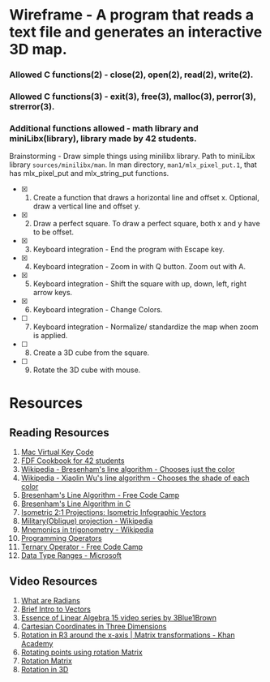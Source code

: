 # Wireframe - A program that reads a text file and generates an interactive 3D map.
### Allowed C functions(2) - close(2), open(2), read(2), write(2).
### Allowed C functions(3) - exit(3), free(3), malloc(3), perror(3), strerror(3).
### Additional functions allowed - math library and miniLibx(library), library made by 42 students.

Brainstorming - Draw simple things using minilibx library. Path to miniLibx library ```sources/minilibx/man```. In man directory, ```man1/mlx_pixel_put.1```, that has mlx_pixel_put and mlx_string_put functions.

- [x] 1. Create a function that draws a horizontal line and offset x. Optional, draw a vertical line and offset y.

- [x] 2. Draw a perfect square. To draw a perfect square, both x and y have to be offset.

- [x] 3. Keyboard integration - End the program with Escape key.

- [x] 4. Keyboard integration - Zoom in with Q button. Zoom out with A.

- [x] 5. Keyboard integration - Shift the square with up, down, left, right arrow keys.

- [x] 6. Keyboard integration - Change Colors.

- [ ] 7. Keyboard integration - Normalize/ standardize the map when zoom is applied.

- [ ] 8. Create a 3D cube from the square.

- [ ] 9. Rotate the 3D cube with mouse.

# Resources
## Reading Resources
1. [Mac Virtual Key Code](https://stackoverflow.com/questions/3202629/where-can-i-find-a-list-of-mac-virtual-key-codes)
2. [FDF Cookbook for 42 students](https://forum.intra.42.fr/topics/19254/messages?page=1#93530)
3. [Wikipedia - Bresenham's line algorithm - Chooses just the color](https://en.wikipedia.org/wiki/Bresenham%27s_line_algorithm)
4. [Wikipedia - Xiaolin Wu's line algorithm - Chooses the shade of each color](https://en.wikipedia.org/wiki/Xiaolin_Wu%27s_line_algorithm)
5. [Bresenham's Line Algorithm - Free Code Camp](https://www.freecodecamp.org/news/how-to-code-your-first-algorithm-draw-a-line-ca121f9a1395/)
6. [Bresenham's Line Algorithm in C](https://www.thecrazyprogrammer.com/2017/01/bresenhams-line-drawing-algorithm-c-c.html)
7. [Isometric 2:1 Projections: Isometric Infographic Vectors](http://vectips.com/tutorials/isometric-infographic-vectors/)
8. [Military(Oblique) projection - Wikipedia](https://en.wikipedia.org/wiki/Oblique_projection)
9. [Mnemonics in trigonometry - Wikipedia](https://en.wikipedia.org/wiki/Mnemonics_in_trigonometry)
9. [Programming Operators](https://www.programiz.com/c-programming/c-operators)
10. [Ternary Operator - Free Code Camp](https://guide.freecodecamp.org/c/ternary-operator/)
11. [Data Type Ranges - Microsoft](https://docs.microsoft.com/en-us/cpp/cpp/data-type-ranges?view=vs-2019)

## Video Resources
1. [What are Radians](https://www.youtube.com/watch?v=cgPYLJ-s5II)
2. [Brief Intro to Vectors](https://www.youtube.com/watch?v=1G5E_x0MgLc)
3. [Essence of Linear Algebra 15 video series by 3Blue1Brown](https://www.youtube.com/playlist?list=PLZHQObOWTQDPD3MizzM2xVFitgF8hE_ab)
4. [Cartesian Coordinates in Three Dimensions](https://www.youtube.com/watch?v=VA5AmjhTA3A)
5. [Rotation in R3 around the x-axis | Matrix transformations - Khan Academy](https://www.youtube.com/watch?v=gkyuLPzfDV0)
6. [Rotating points using rotation Matrix](https://www.youtube.com/watch?v=OYuoPTRVzxY)
7. [Rotation Matrix](https://www.youtube.com/watch?v=Ta8cKqltPfU)
8. [Rotation in 3D](https://www.youtube.com/watch?v=wg9bI8-Qx2Q)
